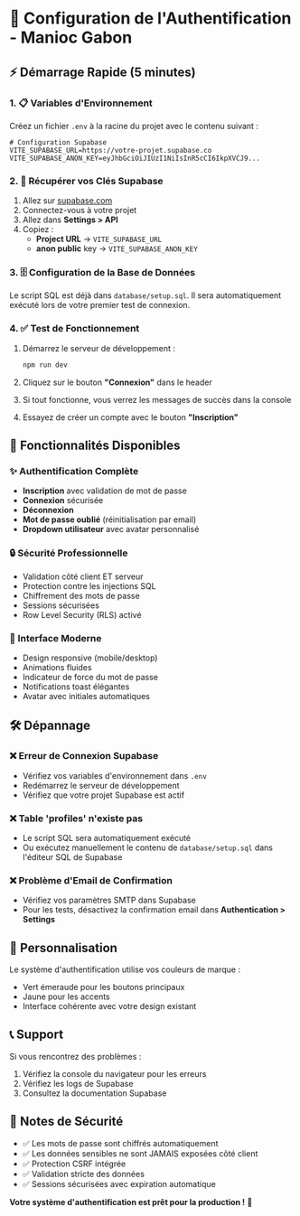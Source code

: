 # 🚀 Configuration de l'Authentification - Manioc Gabon

## ⚡ Démarrage Rapide (5 minutes)

### 1. 📋 Variables d'Environnement

Créez un fichier `.env` à la racine du projet avec le contenu suivant :

```env
# Configuration Supabase
VITE_SUPABASE_URL=https://votre-projet.supabase.co
VITE_SUPABASE_ANON_KEY=eyJhbGciOiJIUzI1NiIsInR5cCI6IkpXVCJ9...
```

### 2. 🔑 Récupérer vos Clés Supabase

1. Allez sur [supabase.com](https://supabase.com)
2. Connectez-vous à votre projet
3. Allez dans **Settings > API**
4. Copiez :
   - **Project URL** → `VITE_SUPABASE_URL`
   - **anon public** key → `VITE_SUPABASE_ANON_KEY`

### 3. 🗄️ Configuration de la Base de Données

Le script SQL est déjà dans `database/setup.sql`. Il sera automatiquement exécuté lors de votre premier test de connexion.

### 4. ✅ Test de Fonctionnement

1. Démarrez le serveur de développement :
   ```bash
   npm run dev
   ```

2. Cliquez sur le bouton **"Connexion"** dans le header

3. Si tout fonctionne, vous verrez les messages de succès dans la console

4. Essayez de créer un compte avec le bouton **"Inscription"**

## 🎯 Fonctionnalités Disponibles

### ✨ Authentification Complète
- **Inscription** avec validation de mot de passe
- **Connexion** sécurisée
- **Déconnexion**
- **Mot de passe oublié** (réinitialisation par email)
- **Dropdown utilisateur** avec avatar personnalisé

### 🔒 Sécurité Professionnelle
- Validation côté client ET serveur
- Protection contre les injections SQL
- Chiffrement des mots de passe
- Sessions sécurisées
- Row Level Security (RLS) activé

### 📱 Interface Moderne
- Design responsive (mobile/desktop)
- Animations fluides
- Indicateur de force du mot de passe
- Notifications toast élégantes
- Avatar avec initiales automatiques

## 🛠️ Dépannage

### ❌ Erreur de Connexion Supabase
- Vérifiez vos variables d'environnement dans `.env`
- Redémarrez le serveur de développement
- Vérifiez que votre projet Supabase est actif

### ❌ Table 'profiles' n'existe pas
- Le script SQL sera automatiquement exécuté
- Ou exécutez manuellement le contenu de `database/setup.sql` dans l'éditeur SQL de Supabase

### ❌ Problème d'Email de Confirmation
- Vérifiez vos paramètres SMTP dans Supabase
- Pour les tests, désactivez la confirmation email dans **Authentication > Settings**

## 🎨 Personnalisation

Le système d'authentification utilise vos couleurs de marque :
- Vert émeraude pour les boutons principaux
- Jaune pour les accents
- Interface cohérente avec votre design existant

## 📞 Support

Si vous rencontrez des problèmes :
1. Vérifiez la console du navigateur pour les erreurs
2. Vérifiez les logs de Supabase
3. Consultez la documentation Supabase

## 🔐 Notes de Sécurité

- ✅ Les mots de passe sont chiffrés automatiquement
- ✅ Les données sensibles ne sont JAMAIS exposées côté client
- ✅ Protection CSRF intégrée
- ✅ Validation stricte des données
- ✅ Sessions sécurisées avec expiration automatique

**Votre système d'authentification est prêt pour la production !** 🎉

